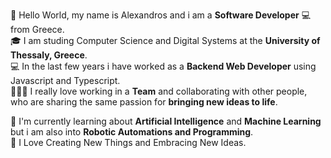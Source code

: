 👋 Hello World, my name is Alexandros and i am a <b>Software Developer</b> 💻 from Greece.<br>
🎓 I am studing Computer Science and Digital Systems at the <b>University of Thessaly, Greece</b>.<br>
💻 In the last few years i have worked as a <b>Backend Web Developer</b> using Javascript and Typescript.<br>
🧑‍🤝‍🧑 I really love working in a <b>Team</b> and collaborating with other people, who are sharing the same passion for <b>bringing new ideas to life</b>.<br>

📖 I'm currently learning about <b>Artificial Intelligence</b> and <b>Machine Learning</b> but i am also into <b>Robotic Automations and Programming</b>.<br>
💭 I Love Creating New Things and Embracing New Ideas.<br>

